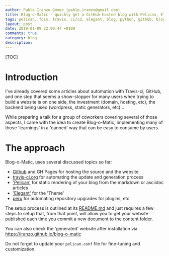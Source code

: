 ```yaml
---
author: Pablo Iranzo Gómez (pablo.iranzo@gmail.com)
title: Blog-o-Matic - quickly get a GitHub hosted blog with Pelican, Elegant with little setup steps.
tags: pelican, foss, travis, ci/cd, elegant, blog, python, github, blog-o-matic, linux
layout: post
date: 2019-01-09 22:00:47 +0100
comments: true
category: blog
description:
---
```


[TOC]

# Introduction

I've already covered some articles about automation with Travis-ci, GitHub, and one step that seems a show-stopper for many users when trying to build a website is on one side, the investment (domain, hosting, etc), the backend being used (wordpress, static generators, etc)...

While preparing a talk for a group of coworkers covering several of those aspects, I came with the idea to create Blog-o-Matic, implementing many of those 'learnings' in a 'canned' way that can be easy to consume by users.

# The approach

Blog-o-Matic, uses several discussed topics so far:

- [Github](https://github.com) and GH Pages for hosting the source and the website
- [travis-ci.org](https://travis-ci.org) for automating the update and generation process
- ['Pelican'](https://blog.getpelican.com/) for static rendering of your blog from the markdown or asciidoc articles
- ['Elegant'](https://github.com/Pelican-Elegant/elegant) for the 'Theme'
- [peru](https://github.com/buildinspace/peru) for automating repository upgrades for plugins, etc

The setup process is outlined at its [README.md](https://github.com/iranzo/blog-o-matic/) and just requires a few steps to setup that, from that point, will allow you to get your website published each time you commit a new document to the content folder.

You can also check the 'generated' website after installation via <https://iranzo.github.io/blog-o-matic>

Do not forget to update your `pelican.conf` file for fine-tuning and customization.
